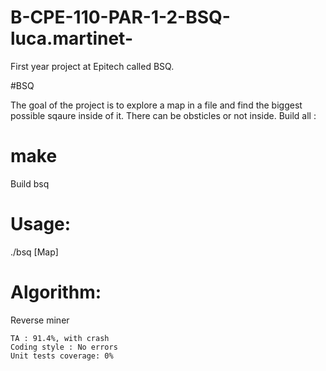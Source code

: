 # B-CPE-110-PAR-1-2-BSQ-luca.martinet-

First year project at Epitech called BSQ. 

#BSQ

The goal of the project is to explore a map in a file and find the biggest possible sqaure inside of it. There can be obsticles or not inside.
Build all :

# make
Build bsq

# Usage:

./bsq [Map]

# Algorithm:

Reverse miner


    TA : 91.4%, with crash
    Coding style : No errors
    Unit tests coverage: 0%
